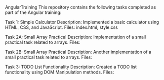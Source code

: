 AngularTraining
This repository contains the following tasks completed as part of the Angular training:

Task 1: Simple Calculator
Description: Implemented a basic calculator using HTML, CSS, and JavaScript.
Files: index.html, style.css

Task 2A: Small Array Practical
Description: Implementation of a small practical task related to arrays.
Files: 

Task 2B: Small Array Practical
Description: Another implementation of a small practical task related to arrays.
Files: 

Task 3: TODO List Functionality
Description: Created a TODO list functionality using DOM Manipulation methods.
Files: 

